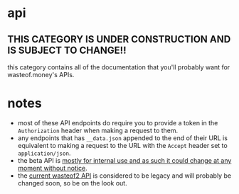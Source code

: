 # api 
THIS CATEGORY IS UNDER CONSTRUCTION AND IS SUBJECT TO CHANGE!!
---
this category contains all of the documentation that you'll probably want for wasteof.money's APIs.

# notes
- most of these API endpoints do require you to provide a token in the `Authorization` header when making a request to them.
- any endpoints that has `__data.json` appended to the end of their URL is equivalent to making a request to the URL with the `Accept` header set to `application/json`.
- the beta API is [mostly for internal use and as such it could change at any moment without notice](https://wasteof.money/posts/629eef086586aae544597fac).
- the [current wasteof2 API](https://api.wasteof.money) is considered to be legacy and will probably be changed soon, so be on the look out.
